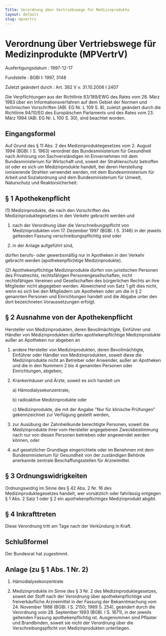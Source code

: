 ```yaml
---
Title: Verordnung über Vertriebswege für Medizinprodukte
layout: default
slug: mpvertrv
---
```


# Verordnung über Vertriebswege für Medizinprodukte (MPVertrV)

Ausfertigungsdatum
:   1997-12-17

Fundstelle
:   BGBl I: 1997, 3148

Zuletzt geändert durch
:   Art. 382 V v. 31.10.2006 I 2407

Die Verpflichtungen aus der Richtlinie 83/189/EWG des Rates vom 28.
März 1983 über ein Informationsverfahren auf dem Gebiet der Normen und
technischen Vorschriften (ABl. EG Nr. L 109 S. 8), zuletzt geändert
durch die Richtlinie 94/10/EG des Europäischen Parlaments und des
Rates vom 23. März 1994 (ABl. EG Nr. L 100 S. 30), sind beachtet
worden.


## Eingangsformel

Auf Grund des § 11 Abs. 2 des Medizinproduktegesetzes vom 2. August
1994 (BGBl. I S. 1963) verordnet das Bundesministerium für Gesundheit
nach Anhörung von Sachverständigen im Einvernehmen mit dem
Bundesministerium für Wirtschaft und, soweit der Strahlenschutz
betroffen ist oder es sich um Medizinprodukte handelt, bei deren
Herstellung ionisierende Strahlen verwendet werden, mit dem
Bundesministerium für Arbeit und Sozialordnung und dem
Bundesministerium für Umwelt, Naturschutz und Reaktorsicherheit:


## § 1 Apothekenpflicht

(1) Medizinprodukte, die nach den Vorschriften des
Medizinproduktegesetzes in den Verkehr gebracht werden und

1.  nach der Verordnung über die Verschreibungspflicht von
    Medizinprodukten vom 17. Dezember 1997 (BGBl. I S. 3146) in der
    jeweils geltenden Fassung verschreibungspflichtig sind oder


2.  in der Anlage aufgeführt sind,



dürfen berufs- oder gewerbsmäßig nur in Apotheken in den Verkehr
gebracht werden (apothekenpflichtige Medizinprodukte).

(2) Apothekenpflichtige Medizinprodukte dürfen von juristischen
Personen des Privatrechts, rechtsfähigen Personengesellschaften, nicht
rechtsfähigen Vereinen und Gesellschaften des bürgerlichen Rechts an
ihre Mitglieder nicht abgegeben werden. Abweichend von Satz 1 gilt
dies nicht, wenn es sich bei den Mitgliedern um Apotheken oder um die
in § 2 genannten Personen und Einrichtungen handelt und die Abgabe
unter den dort bezeichneten Voraussetzungen erfolgt.


## § 2 Ausnahme von der Apothekenpflicht

Hersteller von Medizinprodukten, deren Bevollmächtigte, Einführer und
Händler von Medizinprodukten dürfen apothekenpflichtige
Medizinprodukte außer an Apotheken nur abgeben an

1.  andere Hersteller von Medizinprodukten, deren Bevollmächtigte,
    Einführer oder Händler von Medizinprodukten, soweit diese die
    Medizinprodukte nicht an Betreiber oder Anwender, außer an Apotheken
    und die in den Nummern 2 bis 4 genannten Personen oder Einrichtungen,
    abgeben,


2.  Krankenhäuser und Ärzte, soweit es sich handelt um

    a)  Hämodialysekonzentrate,


    b)  radioaktive Medizinprodukte oder


    c)  Medizinprodukte, die mit der Angabe "Nur für klinische Prüfungen"
        gekennzeichnet zur Verfügung gestellt werden,





3.  zur Ausübung der Zahnheilkunde berechtigte Personen, soweit die
    Medizinprodukte ihrer vom Hersteller angegebenen Zweckbestimmung nach
    nur von diesen Personen betrieben oder angewendet werden können, oder


4.  auf gesetzlicher Grundlage eingerichtete oder im Benehmen mit dem
    Bundesministerium für Gesundheit von der zuständigen Behörde
    anerkannte zentrale Beschaffungsstellen für Arzneimittel.





## § 3 Ordnungswidrigkeiten

Ordnungswidrig im Sinne des § 42 Abs. 2 Nr. 16 des
Medizinproduktegesetzes handelt, wer vorsätzlich oder fahrlässig
entgegen § 1 Abs. 2 Satz 1 oder § 2 ein apothekenpflichtiges
Medizinprodukt abgibt.


## § 4 Inkrafttreten

Diese Verordnung tritt am Tage nach der Verkündung in Kraft.


## Schlußformel

Der Bundesrat hat zugestimmt.


## Anlage (zu § 1 Abs. 1 Nr. 2)


1.  Hämodialysekonzentrate


2.  Medizinprodukte im Sinne des § 3 Nr. 2 des Medizinproduktegesetzes,
    soweit der Stoff nach der Verordnung über apothekenpflichtige und
    freiverkäufliche Arzneimittel in der Fassung der Bekanntmachung vom
    24\. November 1988 (BGBl. I S. 2150; 1989 S. 254), geändert durch die
    Verordnung vom 28. September 1993 (BGBl. I S. 1671), in der jeweils
    geltenden Fassung apothekenpflichtig ist. Ausgenommen sind Pflaster
    und Brandbinden, soweit sie nicht der Verordnung über die
    Verschreibungspflicht von Medizinprodukten unterliegen.




